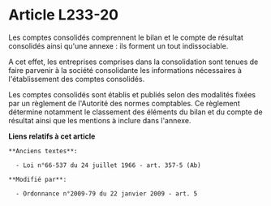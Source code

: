# Article L233-20

Les comptes consolidés comprennent le bilan et le compte de résultat consolidés ainsi qu'une annexe : ils forment un tout
indissociable.

A cet effet, les entreprises comprises dans la consolidation sont tenues de faire parvenir à la société consolidante les
informations nécessaires à l'établissement des comptes consolidés.

Les comptes consolidés sont établis et publiés selon des modalités fixées par un règlement de l'Autorité des normes
comptables. Ce règlement détermine notamment le classement des éléments du bilan et du compte de résultat ainsi que les
mentions à inclure dans l'annexe.

**Liens relatifs à cet article**

	**Anciens textes**:

	  - Loi n°66-537 du 24 juillet 1966 - art. 357-5 (Ab)

	**Modifié par**:

	  - Ordonnance n°2009-79 du 22 janvier 2009 - art. 5
